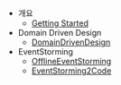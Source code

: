 - 개요
  - [Getting Started](getting-started.md)
- Domain Driven Design
    - [DomainDrivenDesign](DomainDrivenDesign.md)
- EventStorming
    - [OfflineEventStorming](OfflineEventStorming.md)
    - [EventStorming2Code](EventStorming2Code.md)
